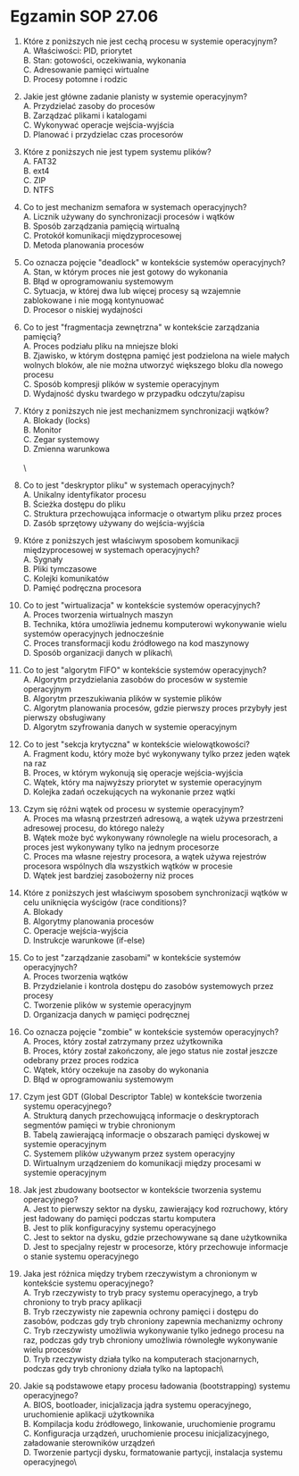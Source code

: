 # Egzamin SOP 27.06


1. Które z poniższych nie jest cechą procesu w systemie operacyjnym?\
   A. Właściwości: PID, priorytet\
   B. Stan: gotowości, oczekiwania, wykonania\
   C. Adresowanie pamięci wirtualne\
   D. Procesy potomne i rodzic

2. Jakie jest główne zadanie planisty w systemie operacyjnym?\
A. Przydzielać zasoby do procesów\
B. Zarządzać plikami i katalogami\
C. Wykonywać operacje wejścia-wyjścia\
D. Planować i przydzielac czas procesorów

1. Które z poniższych nie jest typem systemu plików?\
A. FAT32\
B. ext4\
C. ZIP\
D. NTFS

1. Co to jest mechanizm semafora w systemach operacyjnych?\
A. Licznik używany do synchronizacji procesów i wątków\
B. Sposób zarządzania pamięcią wirtualną\
C. Protokół komunikacji międzyprocesowej\
D. Metoda planowania procesów

1. Co oznacza pojęcie "deadlock" w kontekście systemów operacyjnych?\
A. Stan, w którym proces nie jest gotowy do wykonania\
B. Błąd w oprogramowaniu systemowym\
C. Sytuacja, w której dwa lub więcej procesy są wzajemnie zablokowane i nie mogą kontynuować\
D. Procesor o niskiej wydajności

1. Co to jest "fragmentacja zewnętrzna" w kontekście zarządzania pamięcią?\
A. Proces podziału pliku na mniejsze bloki\
B. Zjawisko, w którym dostępna pamięć jest podzielona na wiele małych wolnych bloków, ale nie można utworzyć większego bloku dla nowego procesu\
C. Sposób kompresji plików w systemie operacyjnym\
D. Wydajność dysku twardego w przypadku odczytu/zapisu

1. Który z poniższych nie jest mechanizmem synchronizacji wątków?\
A. Blokady (locks)\
B. Monitor\
C. Zegar systemowy\
D. Zmienna warunkowa\
\
\ 
1. Co to jest "deskryptor pliku" w systemach operacyjnych?\
A. Unikalny identyfikator procesu\
B. Ścieżka dostępu do pliku\
C. Struktura przechowująca informacje o otwartym pliku przez proces\
D. Zasób sprzętowy używany do wejścia-wyjścia

1. Które z poniższych jest właściwym sposobem komunikacji międzyprocesowej w systemach operacyjnych?\
A. Sygnały\
B. Pliki tymczasowe\
C. Kolejki komunikatów\
D. Pamięć podręczna procesora

1.  Co to jest "wirtualizacja" w kontekście systemów operacyjnych?\
A. Proces tworzenia wirtualnych maszyn\
B. Technika, która umożliwia jednemu komputerowi wykonywanie wielu systemów operacyjnych jednocześnie\
C. Proces transformacji kodu źródłowego na kod maszynowy\
D. Sposób organizacji danych w plikach\

1.  Co to jest "algorytm FIFO" w kontekście systemów operacyjnych?\
A. Algorytm przydzielania zasobów do procesów w systemie operacyjnym\
B. Algorytm przeszukiwania plików w systemie plików\
C. Algorytm planowania procesów, gdzie pierwszy proces przybyły jest pierwszy obsługiwany\
D. Algorytm szyfrowania danych w systemie operacyjnym

1.  Co to jest "sekcja krytyczna" w kontekście wielowątkowości?\
A. Fragment kodu, który może być wykonywany tylko przez jeden wątek na raz\
B. Proces, w którym wykonują się operacje wejścia-wyjścia\
C. Wątek, który ma najwyższy priorytet w systemie operacyjnym\
D. Kolejka zadań oczekujących na wykonanie przez wątki

1.  Czym się różni wątek od procesu w systemie operacyjnym?\
A. Proces ma własną przestrzeń adresową, a wątek używa przestrzeni adresowej procesu, do którego należy\
B. Wątek może być wykonywany równolegle na wielu procesorach, a proces jest wykonywany tylko na jednym procesorze\
C. Proces ma własne rejestry procesora, a wątek używa rejestrów procesora wspólnych dla wszystkich wątków w procesie\
D. Wątek jest bardziej zasobożerny niż proces

1.  Które z poniższych jest właściwym sposobem synchronizacji wątków w celu uniknięcia wyścigów (race conditions)?\
A. Blokady\
B. Algorytmy planowania procesów\
C. Operacje wejścia-wyjścia\
D. Instrukcje warunkowe (if-else)

1.  Co to jest "zarządzanie zasobami" w kontekście systemów operacyjnych?\
A. Proces tworzenia wątków\
B. Przydzielanie i kontrola dostępu do zasobów systemowych przez procesy\
C. Tworzenie plików w systemie operacyjnym\
D. Organizacja danych w pamięci podręcznej

1.  Co oznacza pojęcie "zombie" w kontekście systemów operacyjnych?\
A. Proces, który został zatrzymany przez użytkownika\
B. Proces, który został zakończony, ale jego status nie został jeszcze odebrany przez proces rodzica\
C. Wątek, który oczekuje na zasoby do wykonania\
D. Błąd w oprogramowaniu systemowym

1.  Czym jest GDT (Global Descriptor Table) w kontekście tworzenia systemu operacyjnego?\
A. Strukturą danych przechowującą informacje o deskryptorach segmentów pamięci w trybie chronionym\
B. Tabelą zawierającą informacje o obszarach pamięci dyskowej w systemie operacyjnym\
C. Systemem plików używanym przez system operacyjny\
D. Wirtualnym urządzeniem do komunikacji między procesami w systemie operacyjnym

1.  Jak jest zbudowany bootsector w kontekście tworzenia systemu operacyjnego?\
A. Jest to pierwszy sektor na dysku, zawierający kod rozruchowy, który jest ładowany do pamięci podczas startu komputera\
B. Jest to plik konfiguracyjny systemu operacyjnego\
C. Jest to sektor na dysku, gdzie przechowywane są dane użytkownika\
D. Jest to specjalny rejestr w procesorze, który przechowuje informacje o stanie systemu operacyjnego

1.  Jaka jest różnica między trybem rzeczywistym a chronionym w kontekście systemu operacyjnego?\
A. Tryb rzeczywisty to tryb pracy systemu operacyjnego, a tryb chroniony to tryb pracy aplikacji\
B. Tryb rzeczywisty nie zapewnia ochrony pamięci i dostępu do zasobów, podczas gdy tryb chroniony zapewnia mechanizmy ochrony\
C. Tryb rzeczywisty umożliwia wykonywanie tylko jednego procesu na raz, podczas gdy tryb chroniony umożliwia równoległe wykonywanie wielu procesów\
D. Tryb rzeczywisty działa tylko na komputerach stacjonarnych, podczas gdy tryb chroniony działa tylko na laptopach\

1.  Jakie są podstawowe etapy procesu ładowania (bootstrapping) systemu operacyjnego?\
A. BIOS, bootloader, inicjalizacja jądra systemu operacyjnego, uruchomienie aplikacji użytkownika\
B. Kompilacja kodu źródłowego, linkowanie, uruchomienie programu\
C. Konfiguracja urządzeń, uruchomienie procesu inicjalizacyjnego, załadowanie sterowników urządzeń\
D. Tworzenie partycji dysku, formatowanie partycji, instalacja systemu operacyjnego\